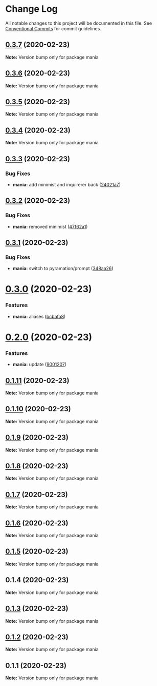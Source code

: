 # Change Log

All notable changes to this project will be documented in this file.
See [Conventional Commits](https://conventionalcommits.org) for commit guidelines.

## [0.3.7](https://github.com/coolir/coolir-commander/compare/mania@0.3.6...mania@0.3.7) (2020-02-23)

**Note:** Version bump only for package mania

## [0.3.6](https://github.com/coolir/coolir-commander/compare/mania@0.3.5...mania@0.3.6) (2020-02-23)

**Note:** Version bump only for package mania

## [0.3.5](https://github.com/coolir/coolir-commander/compare/mania@0.3.4...mania@0.3.5) (2020-02-23)

**Note:** Version bump only for package mania

## [0.3.4](https://github.com/coolir/coolir-commander/compare/mania@0.3.3...mania@0.3.4) (2020-02-23)

**Note:** Version bump only for package mania

## [0.3.3](https://github.com/coolir/coolir-commander/compare/mania@0.3.2...mania@0.3.3) (2020-02-23)

### Bug Fixes

- **mania:** add minimist and inquirerer back ([24021a7](https://github.com/coolir/coolir-commander/commit/24021a7197c2a2ecff42265ad077713a8eda3df8))

## [0.3.2](https://github.com/coolir/coolir-commander/compare/mania@0.3.1...mania@0.3.2) (2020-02-23)

### Bug Fixes

- **mania:** removed minimist ([47f62a1](https://github.com/coolir/coolir-commander/commit/47f62a1d530ecbc9336501ca1250f4a23fdfafea))

## [0.3.1](https://github.com/coolir/coolir-commander/compare/mania@0.3.0...mania@0.3.1) (2020-02-23)

### Bug Fixes

- **mania:** switch to pyramation/prompt ([348aa26](https://github.com/coolir/coolir-commander/commit/348aa2643acb5a1298c349b0f76368347afb210d))

# [0.3.0](https://github.com/coolir/coolir-commander/compare/mania@0.2.0...mania@0.3.0) (2020-02-23)

### Features

- **mania:** aliases ([bcbafa8](https://github.com/coolir/coolir-commander/commit/bcbafa867475e9c2e3bf568af7a4cd2441b65e66))

# [0.2.0](https://github.com/coolir/coolir-commander/compare/mania@0.1.11...mania@0.2.0) (2020-02-23)

### Features

- **mania:** update ([9001207](https://github.com/coolir/coolir-commander/commit/90012079686aeae7359bbbf67255511bf48dc777))

## [0.1.11](https://github.com/coolir/coolir-commander/compare/mania@0.1.10...mania@0.1.11) (2020-02-23)

**Note:** Version bump only for package mania

## [0.1.10](https://github.com/coolir/coolir-commander/compare/mania@0.1.9...mania@0.1.10) (2020-02-23)

**Note:** Version bump only for package mania

## [0.1.9](https://github.com/coolir/coolir-commander/compare/mania@0.1.8...mania@0.1.9) (2020-02-23)

**Note:** Version bump only for package mania

## [0.1.8](https://github.com/coolir/coolir-commander/compare/mania@0.1.7...mania@0.1.8) (2020-02-23)

**Note:** Version bump only for package mania

## [0.1.7](https://github.com/coolir/coolir-commander/compare/mania@0.1.6...mania@0.1.7) (2020-02-23)

**Note:** Version bump only for package mania

## [0.1.6](https://github.com/coolir/coolir-commander/compare/mania@0.1.5...mania@0.1.6) (2020-02-23)

**Note:** Version bump only for package mania

## [0.1.5](https://github.com/coolir/coolir-commander/compare/mania@0.1.4...mania@0.1.5) (2020-02-23)

**Note:** Version bump only for package mania

## 0.1.4 (2020-02-23)

**Note:** Version bump only for package mania

## [0.1.3](https://github.com/coolir/coolir-commander/compare/mania@0.1.2...mania@0.1.3) (2020-02-23)

**Note:** Version bump only for package mania

## [0.1.2](https://github.com/coolir/coolir-commander/compare/mania@0.1.1...mania@0.1.2) (2020-02-23)

**Note:** Version bump only for package mania

## 0.1.1 (2020-02-23)

**Note:** Version bump only for package mania
